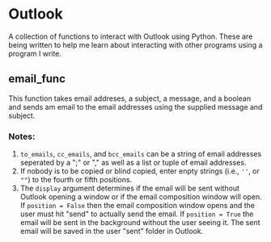 # Outlook
A collection of functions to interact with Outlook using Python.  These are being written to help me learn about interacting with other programs using a program I write.

## email_func
This function takes email addreses, a subject, a message, and a boolean and sends am email to the email addresses using the supplied message and subject.
### Notes:
  1.  `to_emails`, `cc_emails`, and `bcc_emails` can be a string of email addresses seperated by a ";" or "," as well as a list or tuple of email addresses.
  2.  If nobody is to be copied or blind copied, enter enpty strings (i.e., `''`, or `""`) to the fourth or fifth positions.
  3.  The `display` argument determines if the email will be sent without Outlook opening a window or if the email composition window will open.  If `position = False` then the email composition window opens and the user must hit "send" to actually send the email.  If `position = True` the email will be sent in the background without the user seeing it.  The sent email will be saved in the user "sent" folder in Outlook.
